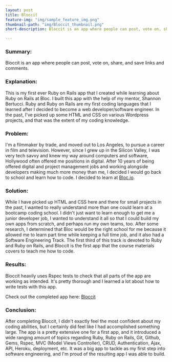 ```yaml
---
layout: post
title: Bloccit
feature-img: "img/sample_feature_img.png"
thumbnail-path: "img/Bloccit_thumbnail.png"
short-description: Bloccit is an app where people can post, vote on, share, and save links and comments.

---
```

### Summary:
Bloccit is an app where people can post, vote on, share, and save links and comments.

### Explanation:
This is my first ever Ruby on Rails app that I created while learning about Ruby on Rails at Bloc.  I built this app with the help of my mentor, Shannon Bertucci.  Ruby and Ruby on Rails are my first coding languages that I learned after I decided to become a web developer/software engineer.  In the past, I've picked up some HTML and CSS on various Wordpress projects, and that was the extent of my coding knowledge.

### Problem:
I'm a filmmaker by trade, and moved out to Los Angeles, to pursue a career in film and television.  However, since I grew up in the Silicon Valley, I was very tech savvy and knew my way around computers and software, Hollywood often offered me positions in digital.  After 10 years of being offered digital and project management jobs and working alongside developers making much more money than me, I decided I would go back to school and learn how to code.  I decided to learn at [Bloc.io](http://bloc.io).  

### Solution:
While I have picked up HTML and CSS here and there for small projects in the past, I wanted to really understand more than one could learn at a bootcamp coding school.  I didn't just want to learn enough to get me a junior developer job, I wanted to understand it all so that I could build my own apps from scratch, and perhaps run my own teams, too.  After some research, I determined that Bloc would be the right school for me because it allowed me to learn part time while keeping a full time job, and it also had a Software Engineering Track.  The first third of this track is devoted to Ruby and Ruby on Rails, and Bloccit is the first app that the course materials covers to teach me how to code.

### Results:
Bloccit heavily uses Rspec tests to check that all parts of the app are working as intended.  It's pretty thorough and I learned a lot about how to write tests with this app.  

Check out the completed app here: [Bloccit](https://intense-brushlands-91999.herokuapp.com/)

### Conclusion:
After completing Bloccit, I didn't exactly feel the most confident about my coding abilities, but I certainly did feel like I had accomplished something large.  The app is a pretty extensive one for a first app, and it introduced a wide ranging amount of topics regarding Ruby, Ruby on Rails, Git, Github, Gems, Rspec, MVC (Model Views Controller), CRUD, Authentication, Ajax, API, Heroku, deployment, etc.  It was a big app to tackle as my first step into software engineering, and I'm proud of the resulting app I was able to build.

